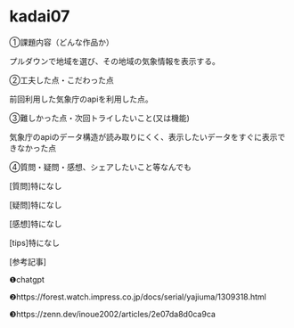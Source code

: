 # kadai07
①課題内容（どんな作品か）

プルダウンで地域を選び、その地域の気象情報を表示する。

②工夫した点・こだわった点

前回利用した気象庁のapiを利用した点。

③難しかった点・次回トライしたいこと(又は機能)

気象庁のapiのデータ構造が読み取りにくく、表示したいデータをすぐに表示できなかった点

④質問・疑問・感想、シェアしたいこと等なんでも

[質問]特になし

[疑問]特になし

[感想]特になし

[tips]特になし

[参考記事]

❶chatgpt

❷https://forest.watch.impress.co.jp/docs/serial/yajiuma/1309318.html

❸https://zenn.dev/inoue2002/articles/2e07da8d0ca9ca
